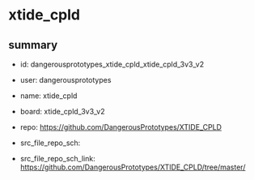 # xtide_cpld
 
## summary 
* id: dangerousprototypes_xtide_cpld_xtide_cpld_3v3_v2
* user: dangerousprototypes
* name: xtide_cpld
* board: xtide_cpld_3v3_v2
* repo: https://github.com/DangerousPrototypes/XTIDE_CPLD



* src_file_repo_sch: 
* src_file_repo_sch_link: https://github.com/DangerousPrototypes/XTIDE_CPLD/tree/master/




